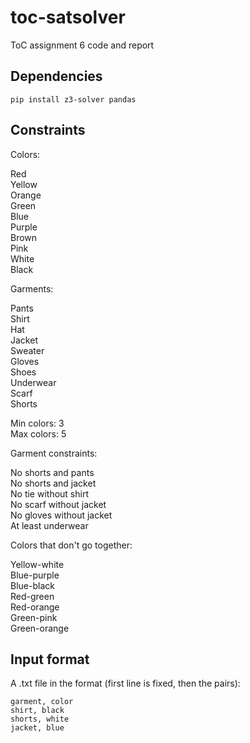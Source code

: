 # toc-satsolver
ToC assignment 6 code and report

## Dependencies

`pip install z3-solver pandas`

## Constraints

Colors:

Red\
Yellow\
Orange\
Green\
Blue\
Purple\
Brown\
Pink\
White\
Black

Garments:

Pants\
Shirt\
Hat\
Jacket\
Sweater\
Gloves\
Shoes\
Underwear\
Scarf\
Shorts

Min colors: 3\
Max colors: 5

Garment constraints:

No shorts and pants\
No shorts and jacket\
No tie without shirt\
No scarf without jacket\
No gloves without jacket\
At least underwear

Colors that don't go together:

Yellow-white\
Blue-purple\
Blue-black\
Red-green\
Red-orange\
Green-pink\
Green-orange

## Input format

A .txt file in the format (first line is fixed, then the pairs):
```
garment, color
shirt, black
shorts, white
jacket, blue
```